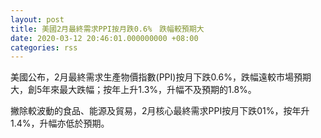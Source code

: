 ```yaml
---
layout: post
title: 美國2月最終需求PPI按月跌0.6%　跌幅較預期大
date: 2020-03-12 20:46:01.000000000 +08:00
categories: rss
---
```


美國公布，2月最終需求生產物價指數(PPI)按月下跌0.6%，跌幅遠較市場預期大，創5年來最大跌幅；按年上升1.3%，升幅不及預期的1.8%。

撇除較波動的食品、能源及貿易，2月核心最終需求PPI按月下跌01%，按年升1.4%，升幅亦低於預期。
